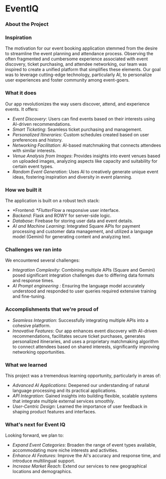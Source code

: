 # EventIQ

### About the Project

### Inspiration

The motivation for our event booking application stemmed from the desire to streamline the event planning and attendance process. Observing the often fragmented and cumbersome experience associated with event discovery, ticket purchasing, and attendee networking, our team was inspired to create a unified platform that simplifies these elements. Our goal was to leverage cutting-edge technology, particularly AI, to personalize user experiences and foster community among event-goers.

### 

### What it does

Our app revolutionizes the way users discover, attend, and experience events. It offers:

- *Event Discovery*: Users can find events based on their interests using AI-driven recommendations.
- *Smart Ticketing*: Seamless ticket purchasing and management.
- *Personalized Itineraries*: Custom schedules created based on user preferences and history.
- *Networking Facilitation*: AI-based matchmaking that connects attendees with similar interests.
- *Venue Analysis from Images*: Provides insights into event venues based on uploaded images, analyzing aspects like capacity and suitability for certain event types.
- *Random Event Generation*: Uses AI to creatively generate unique event ideas, fostering inspiration and diversity in event planning.

### How we built it

The application is built on a robust tech stack:

- *Frontend: **FlutterFlow* a responsive user interface.
- *Backend*: Flask and ROWY for server-side logic.
- *Database*: Firebase for storing user data and event details.
- *AI and Machine Learning*: Integrated Square APIs for payment processing and customer data management, and utilized a language model (Gemini) for generating content and analyzing text.

### Challenges we ran into

We encountered several challenges:

- *Integration Complexity*: Combining multiple APIs (Square and Gemini) posed significant integration challenges due to differing data formats and response times.
- *AI Prompt engineering :* Ensuring the language model accurately understood and responded to user queries required extensive training and fine-tuning.

### Accomplishments that we're proud of

- *Seamless Integration*: Successfully integrating multiple APIs into a cohesive platform.
- *Innovative Features*: Our app enhances event discovery with AI-driven recommendations, facilitates secure ticket purchases, generates personalized itineraries, and uses a proprietary matchmaking algorithm to connect attendees based on shared interests, significantly improving networking opportunities.

### What we learned

This project was a tremendous learning opportunity, particularly in areas of:

- *Advanced AI Applications*: Deepened our understanding of natural language processing and its practical applications.
- *API Integration*: Gained insights into building flexible, scalable systems that integrate multiple external services smoothly.
- *User-Centric Design*: Learned the importance of user feedback in shaping product features and interfaces.

### What's next for  Event IQ

Looking forward, we plan to:

- *Expand Event Categories*: Broaden the range of event types available, accommodating more niche interests and activities.
- *Enhance AI Features*: Improve the AI's accuracy and response time, and introduce multilingual support.
- *Increase Market Reach*: Extend our services to new geographical locations and demographics.

